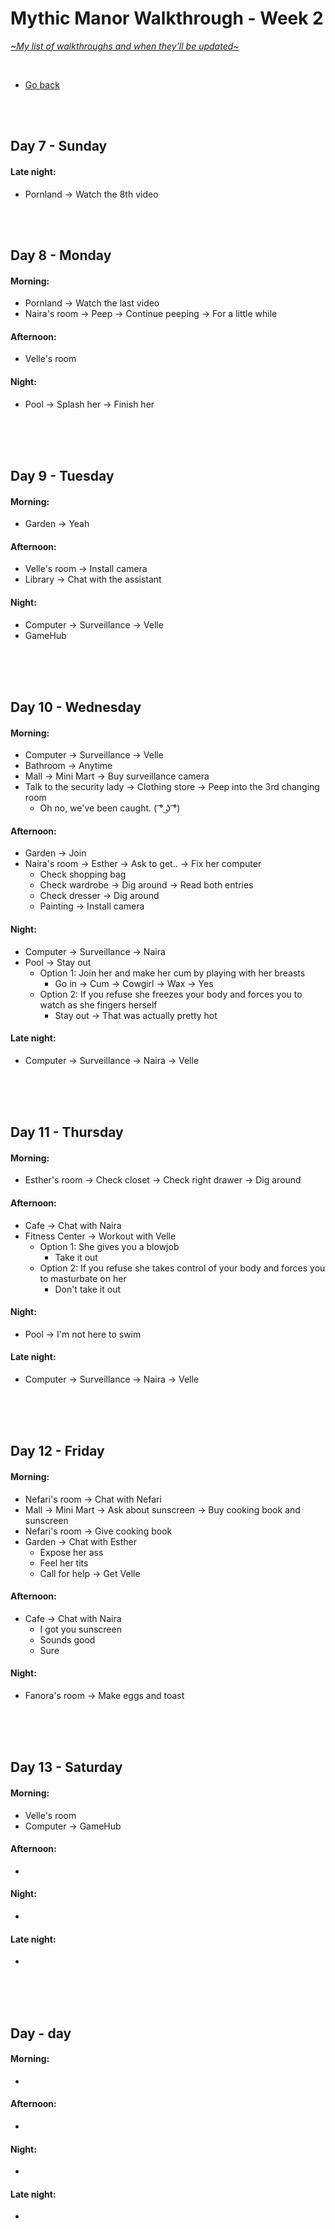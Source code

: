 # Mythic Manor Walkthrough - Week 2
[*\~My list of walkthroughs and when they'll be updated\~*](https://www.patreon.com/maimlain)

<br>

- [Go back](https://github.com/maim-lain/mythicmanor/blob/master/walkthrough.md)

<br>
<br>

## Day 7 - Sunday
#### Late night:
- Pornland -> Watch the 8th video

<br>
<br>

## Day 8 - Monday
#### Morning:
- Pornland -> Watch the last video
- Naira's room -> Peep -> Continue peeping -> For a little while

#### Afternoon:
- Velle's room

#### Night:
- Pool -> Splash her -> Finish her

<br>
<br>
<br>

## Day 9 - Tuesday
#### Morning:
- Garden -> Yeah

#### Afternoon:
- Velle's room -> Install camera
- Library -> Chat with the assistant

#### Night:
- Computer -> Surveillance -> Velle
- GameHub

<br>
<br>
<br>

## Day 10 - Wednesday
#### Morning:
- Computer -> Surveillance -> Velle
- Bathroom -> Anytime
- Mall -> Mini Mart -> Buy surveillance camera
- Talk to the security lady -> Clothing store -> Peep into the 3rd changing room
    - Oh no, we've been caught. ( ͡° ͜ʖ ͡°)

#### Afternoon:
- Garden -> Join
- Naira's room -> Esther -> Ask to get.. -> Fix her computer
    - Check shopping bag
    - Check wardrobe -> Dig around -> Read both entries
    - Check dresser -> Dig around
    - Painting -> Install camera

#### Night:
- Computer -> Surveillance -> Naira
- Pool -> Stay out
    - Option 1: Join her and make her cum by playing with her breasts
        - Go in -> Cum -> Cowgirl -> Wax -> Yes
    - Option 2: If you refuse she freezes your body and forces you to watch as she fingers herself
        - Stay out -> That was actually pretty hot

#### Late night:
- Computer -> Surveillance -> Naira -> Velle

<br>
<br>
<br>

## Day 11 - Thursday
#### Morning:
- Esther's room -> Check closet -> Check right drawer -> Dig around

#### Afternoon:
- Cafe -> Chat with Naira
- Fitness Center -> Workout with Velle
    - Option 1: She gives you a blowjob
        - Take it out
    - Option 2: If you refuse she takes control of your body and forces you to masturbate on her
        - Don't take it out

#### Night:
- Pool -> I'm not here to swim

#### Late night:
- Computer -> Surveillance -> Naira -> Velle

<br>
<br>
<br>

## Day 12 - Friday
#### Morning:
- Nefari's room -> Chat with Nefari
- Mall -> Mini Mart -> Ask about sunscreen -> Buy cooking book and sunscreen
- Nefari's room -> Give cooking book
- Garden -> Chat with Esther
    - Expose her ass
    - Feel her tits
    - Call for help -> Get Velle

#### Afternoon:
- Cafe -> Chat with Naira
    - I got you sunscreen
    - Sounds good
    - Sure

#### Night:
- Fanora's room -> Make eggs and toast

<br>
<br>
<br>

## Day 13 - Saturday
#### Morning:
- Velle's room
- Computer -> GameHub

#### Afternoon:
- 

#### Night:
- 

#### Late night:
- 

<br>
<br>
<br>

## Day  - day
#### Morning:
- 

#### Afternoon:
- 

#### Night:
- 

#### Late night:
- 

<br>
<br>
<br>

<!---

- check CAMS every time period
- Velle 7 - Afternoon/Night - Velvet Desires | Ask for Velle.

- Garden -> Esther -> Ask to get.. -> Fix her computer
    - check Naira's diary after event
- Fanora 7 - Afternoon - Sweet Treats | Talk to her. Your room>PC | Buy the items on the internet. (((Afternoon - Sweet Treats or Night - Her room | Talk to her.)))
- Nefari 7 - Afternoon - Library | Talk to her.

- Naira 7 - Night - Her room | Visit her.





- Esther 8 - CHANGED SCENE Night - Her room | Hang out with her.
- Fanora 8 - Morning - Her room | Visit her, go with her.
- Naira 8 - Night - Pool | Visit the pool.
- Nefari 8 - Morning - Her room | Visit her (you’ll see a flyer on the floor). Morning - Mall>Full Moon | Enter the store.
- Velle 8 - Morning - Her room | Visit her.


get uncen images, send to mod and ask to post walkt link

- Esther 8 - 
- Fanora 8 - 
- Naira 8 - 
- Nefari 8 - 
- Velle 8 - 

--->
